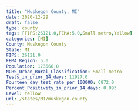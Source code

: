 ```yaml
---
title: "Muskegon County, MI"
date: 2020-12-29
draft: false
type: county
tags: [FIPS:26121.0,FEMA:5.0,Small metro,Yellow]
categories: [MI]
County: Muskegon County
State: MI
FIPS: 26121.0
FEMA_Region: 5.0
Population: 173566.0
NCHS_Urban_Rural_Classification: Small metro
Tests_in_prior_14_days: 11927.0
Fourteen_day_test_rate_per_100000: 6872.0
Percent_Positivity_in_prior_14_days: 0.093
Level: Yellow
url: /states/MI/muskegon-county
---
```



